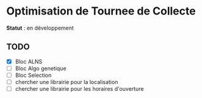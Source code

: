 # Optimisation de Tournee de Collecte 
**Statut** : en développement

## TODO
- [x] Bloc ALNS
- [ ] Bloc Algo genetique
- [ ] Bloc Selection
- [ ] chercher une librairie pour la localisation
- [ ] chercher une librairie pour les horaires d'ouverture